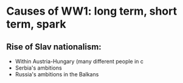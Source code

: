 
# Causes of WW1: long term, short term, spark

## Rise of Slav nationalism:

* Within Austria-Hungary (many different people in c
* Serbia's ambitions
* Russia's ambitions in the Balkans






<!--stackedit_data:
eyJoaXN0b3J5IjpbMTkzODE5ODEwMiw5NjI5MDQ0OTldfQ==
-->